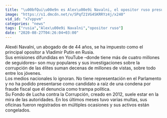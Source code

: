 ```yaml
---
title: "\u00bfQui\u00e9n es Alex\u00e9i Navalni, el opositor ruso presuntamente envenenado?"
image: "https://s1.dmcdn.net/v/SPqf21VG4SKRRYz4j/x240"
vid_id: "x7vppvm"
categories: "news"
tags: ["rusia","Alex\u00e9i Navalni","opositor ruso"]
date: "2020-08-27T04:26:04+03:00"
---
```

Alexéi Navalni, un abogado de de 44 años, se ha impuesto como el principal opositor a Vladimir Putin en Rusia.  <br>Sus emisiones difundidas en YouTube –donde tiene más de cuatro millones de seguidores– son muy populares y sus investigaciones sobre la corrupción de las élites suman decenas de millones de vistas, sobre todo entre los jóvenes.  <br>Los medios nacionales lo ignoran. No tiene representación en el Parlamento y no ha podido presentarse como candidato a raíz de una condena por fraude fiscal que él denuncia como trampa política.  <br>Su Fondo de Lucha contra la Corrupción, creado en 2012, suele estar en la mira de las autoridades. En los últimos meses tuvo varias multas, sus oficinas fueron registrados en múltiples ocasiones y sus activos están congelados.
